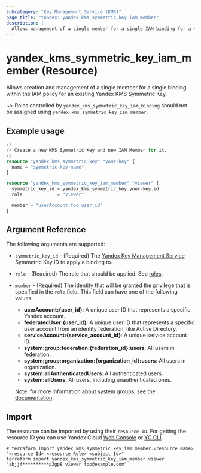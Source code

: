 ```yaml
---
subcategory: "Key Management Service (KMS)"
page_title: "Yandex: yandex_kms_symmetric_key_iam_member"
description: |-
  Allows management of a single member for a single IAM binding for a Key Management Service.
---
```


# yandex_kms_symmetric_key_iam_member (Resource)

Allows creation and management of a single member for a single binding within the IAM policy for an existing Yandex KMS Symmetric Key.

~> Roles controlled by `yandex_kms_symmetric_key_iam_binding` should not be assigned using `yandex_kms_symmetric_key_iam_member`.

## Example usage

```terraform
//
// Create a new KMS Symmetric Key and new IAM Member for it.
//
resource "yandex_kms_symmetric_key" "your-key" {
  name = "symmetric-key-name"
}

resource "yandex_kms_symmetric_key_iam_member" "viewer" {
  symmetric_key_id = yandex_kms_symmetric_key.your-key.id
  role             = "viewer"

  member = "userAccount:foo_user_id"
}
```

## Argument Reference

The following arguments are supported:

* `symmetric_key_id` - (Required) The [Yandex Key Management Service](https://yandex.cloud/docs/kms/) Symmetric Key ID to apply a binding to.

* `role` - (Required) The role that should be applied. See [roles](https://yandex.cloud/docs/kms/security/).

* `member` - (Required) The identity that will be granted the privilege that is specified in the `role` field. This field can have one of the following values:
  * **userAccount:{user_id}**: A unique user ID that represents a specific Yandex account.
  * **federatedUser:{user_id}**: A unique user ID that represents a specific user account from an identity federation, like Active Directory.
  * **serviceAccount:{service_account_id}**: A unique service account ID.
  * **system:group:federation:{federation_id}:users**: All users in federation.
  * **system:group:organization:{organization_id}:users**: All users in organization.
  * **system:allAuthenticatedUsers**: All authenticated users.
  * **system:allUsers**: All users, including unauthenticated ones.

  Note: for more information about system groups, see the [documentation](https://yandex.cloud/docs/iam/concepts/access-control/system-group).


## Import

The resource can be imported by using their `resource ID`. For getting the resource ID you can use Yandex Cloud [Web Console](https://console.yandex.cloud) or [YC CLI](https://yandex.cloud/docs/cli/quickstart).

```shell
# terraform import yandex_kms_symmetric_key_iam_member.<resource Name> "<resource Id> <resource Role> <subject Id>"
terraform import yandex_kms_symmetric_key_iam_member.viewer "abjjf**********p3gp8 viewer foo@example.com"
```
